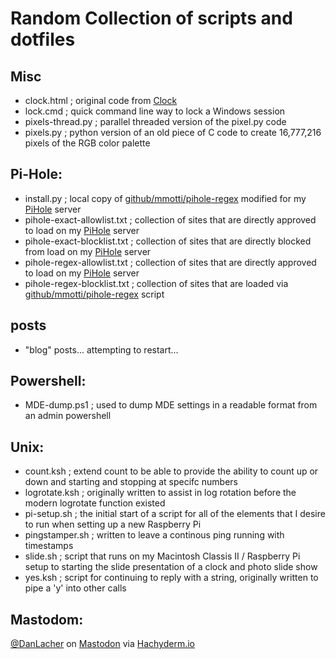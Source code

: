 # Random Collection of scripts and dotfiles #

## Misc ##
- clock.html ; original code from [Clock](https://www.nayuki.io/res/full-screen-clock-javascript/full-screen-clock-12hr-with-seconds.html)
- lock.cmd ; quick command line way to lock a Windows session
- pixels-thread.py ; parallel threaded version of the pixel.py code
- pixels.py ; python version of an old piece of C code to create 16,777,216 pixels of the RGB color palette

## Pi-Hole: ##
- install.py ; local copy of [github/mmotti/pihole-regex](https://github.com/mmotti/pihole-regex) modified for my [PiHole](https://pi-hole.net/) server
- pihole-exact-allowlist.txt ; collection of sites that are directly approved to load on my [PiHole](https://pi-hole.net/) server
- pihole-exact-blocklist.txt ; collection of sites that are directly blocked from load on my [PiHole](https://pi-hole.net/) server
- pihole-regex-allowlist.txt ; collection of sites that are directly approved to load on my [PiHole](https://pi-hole.net/) server
- pihole-regex-blocklist.txt ; collection of sites that are loaded via [github/mmotti/pihole-regex](https://github.com/mmotti/pihole-regex) script

## posts ##
- "blog" posts... attempting to restart...

## Powershell: ##
- MDE-dump.ps1 ; used to dump MDE settings in a readable format from an admin powershell

## Unix: ##
- count.ksh ; extend count to be able to provide the ability to count up or down and starting and stopping at specifc numbers
- logrotate.ksh ; originally written to assist in log rotation before the modern logrotate function existed
- pi-setup.sh ; the initial start of a script for all of the elements that I desire to run when setting up a new Raspberry Pi
- pingstamper.sh ; written to leave a continous ping running with timestamps
- slide.sh ; script that runs on my Macintosh Classis II / Raspberry Pi setup to starting the slide presentation of a clock and photo slide show
- yes.ksh ; script for continuing to reply with a string, originally written to pipe a 'y' into other calls

## Mastodom: ##
<a rel="me" href="https://hachyderm.io/@danlacher">@DanLacher</a> on <a rel="me" href="https://hachyderm.io/@danlacher">Mastodon</a> via <a href="https://hachyderm.io">Hachyderm.io</a>